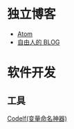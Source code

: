 <!-- TITLE: 书签 -->
<!-- SUBTITLE: 收集各种链接 -->

# 独立博客

* [Atom](https://fixatom.com)
* [自由人的 BLOG](https://ifttl.com)

# 软件开发

## 工具
[Codelf(变量命名神器)](https://unbug.github.io/codelf/)
